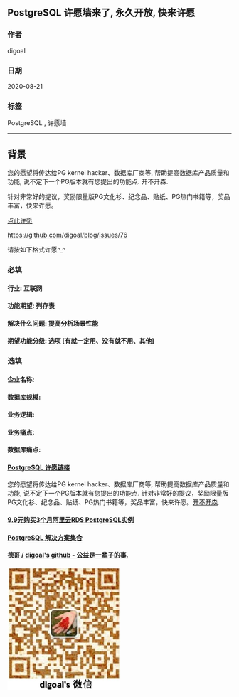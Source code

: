 ## PostgreSQL 许愿墙来了, 永久开放, 快来许愿     
        
### 作者        
digoal        
        
### 日期        
2020-08-21        
        
### 标签        
PostgreSQL , 许愿墙      
        
----        
        
## 背景        
您的愿望将传达给PG kernel hacker、数据库厂商等, 帮助提高数据库产品质量和功能, 说不定下一个PG版本就有您提出的功能点. 开不开森.        
  
针对非常好的提议，奖励限量版PG文化衫、纪念品、贴纸、PG热门书籍等，奖品丰富，快来许愿。   
    
[点此许愿](https://github.com/digoal/blog/issues/76)    
    
https://github.com/digoal/blog/issues/76    
    
请按如下格式许愿^_^    
    
### 必填    
#### 行业: 互联网    
#### 功能期望: 列存表    
#### 解决什么问题: 提高分析场景性能    
#### 期望功能分级: 选项 [有就一定用、没有就不用、其他]      
    
### 选填    
#### 企业名称:     
#### 数据库规模:     
#### 业务逻辑:     
#### 业务痛点:     
#### 数据库痛点:     
    
  
  
  
  
  
  
  
  
  
  
  
  
  
  
  
  
  
  
  
  
#### [PostgreSQL 许愿链接](https://github.com/digoal/blog/issues/76 "269ac3d1c492e938c0191101c7238216")
您的愿望将传达给PG kernel hacker、数据库厂商等, 帮助提高数据库产品质量和功能, 说不定下一个PG版本就有您提出的功能点. 针对非常好的提议，奖励限量版PG文化衫、纪念品、贴纸、PG热门书籍等，奖品丰富，快来许愿。[开不开森](https://github.com/digoal/blog/issues/76 "269ac3d1c492e938c0191101c7238216").  
  
  
#### [9.9元购买3个月阿里云RDS PostgreSQL实例](https://www.aliyun.com/database/postgresqlactivity "57258f76c37864c6e6d23383d05714ea")
  
  
#### [PostgreSQL 解决方案集合](https://yq.aliyun.com/topic/118 "40cff096e9ed7122c512b35d8561d9c8")
  
  
#### [德哥 / digoal's github - 公益是一辈子的事.](https://github.com/digoal/blog/blob/master/README.md "22709685feb7cab07d30f30387f0a9ae")
  
  
![digoal's wechat](../pic/digoal_weixin.jpg "f7ad92eeba24523fd47a6e1a0e691b59")
  
